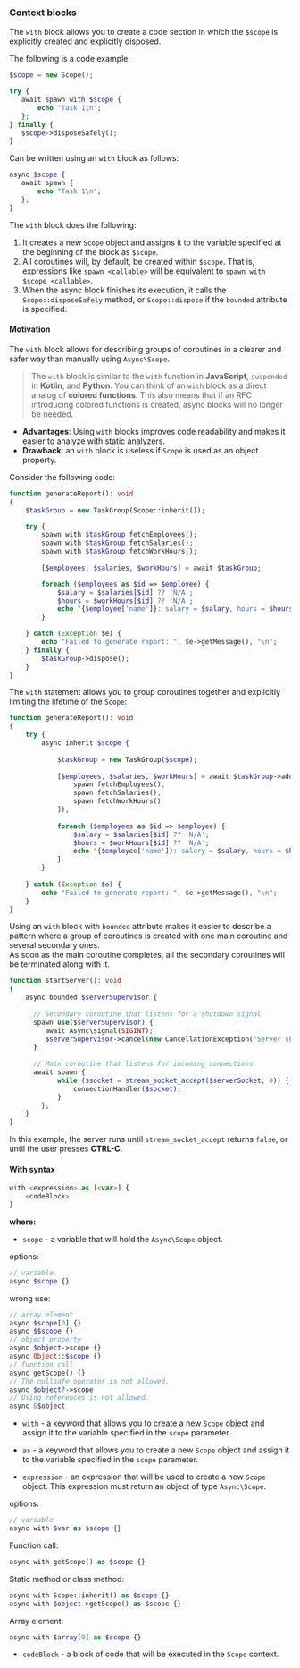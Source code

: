 ### Context blocks

The `with` block allows you to create a code section in which
the `$scope` is explicitly created and explicitly disposed.

The following is a code example:

```php
$scope = new Scope();

try {
   await spawn with $scope {
       echo "Task 1\n";
   };     
} finally {
   $scope->disposeSafely();
}
```

Can be written using an `with` block as follows:

```php
async $scope {
   await spawn {
       echo "Task 1\n";
   };
}
```

The `with` block does the following:

1. It creates a new `Scope` object and assigns it to the variable specified at the beginning of the block as `$scope`.
2. All coroutines will, by default, be created within `$scope`.
   That is, expressions like `spawn <callable>` will be equivalent to `spawn with $scope <callable>`.
3. When the async block finishes its execution,
   it calls the `Scope::disposeSafely` method,
   or `Scope::dispose` if the `bounded` attribute is specified.

#### Motivation

The `with` block allows for describing groups of coroutines in a clearer
and safer way than manually using `Async\Scope`.

> The `with` block is similar to the `with` function in **JavaScript**, `suspended` in **Kotlin**, and **Python**.
> You can think of an `with` block as a direct analog of **colored functions**.
> This also means that if an RFC introducing colored functions is created, async blocks will no longer be needed.

* **Advantages**: Using `with` blocks improves code readability and makes it easier to analyze with static analyzers.
* **Drawback**: an `with` block is useless if `Scope` is used as an object property.

Consider the following code:

```php
function generateReport(): void
{
    $taskGroup = new TaskGroup(Scope::inherit());

    try {        
        spawn with $taskGroup fetchEmployees();
        spawn with $taskGroup fetchSalaries();
        spawn with $taskGroup fetchWorkHours();
    
        [$employees, $salaries, $workHours] = await $taskGroup;

        foreach ($employees as $id => $employee) {
            $salary = $salaries[$id] ?? 'N/A';
            $hours = $workHours[$id] ?? 'N/A';
            echo "{$employee['name']}: salary = $salary, hours = $hours\n";
        }

    } catch (Exception $e) {
        echo "Failed to generate report: ", $e->getMessage(), "\n";
    } finally {
        $taskGroup->dispose();
    }
}
```

The `with` statement allows you to group coroutines together and explicitly limiting the lifetime of the `Scope`:

```php
function generateReport(): void
{
    try {
        async inherit $scope {
        
            $taskGroup = new TaskGroup($scope);
        
            [$employees, $salaries, $workHours] = await $taskGroup->add([
                spawn fetchEmployees(),
                spawn fetchSalaries(),
                spawn fetchWorkHours()
            ]);
    
            foreach ($employees as $id => $employee) {
                $salary = $salaries[$id] ?? 'N/A';
                $hours = $workHours[$id] ?? 'N/A';
                echo "{$employee['name']}: salary = $salary, hours = $hours\n";
            }        
        }
        
    } catch (Exception $e) {
        echo "Failed to generate report: ", $e->getMessage(), "\n";
    }
}

```

Using an `with` block with `bounded` attribute makes it easier to describe a pattern
where a group of coroutines is created with one main coroutine and several secondary ones.  
As soon as the main coroutine completes, all the secondary coroutines will be terminated along with it.

```php
function startServer(): void
{
    async bounded $serverSupervisor {
    
      // Secondary coroutine that listens for a shutdown signal
      spawn use($serverSupervisor) {
         await Async\signal(SIGINT);
         $serverSupervisor->cancel(new CancellationException("Server shutdown"));
      }    
    
      // Main coroutine that listens for incoming connections
      await spawn {
            while ($socket = stream_socket_accept($serverSocket, 0)) {            
                connectionHandler($socket);
            }
        };
    }
}
```

In this example, the server runs until `stream_socket_accept` returns `false`, or until the user presses **CTRL-C**.

#### With syntax

```php
with <expression> as [<var>] {
    <codeBlock>
}
```

**where:**

- `scope` - a variable that will hold the `Async\Scope` object.

options:

```php
// variable
async $scope {}
```

wrong use:

```php
// array element
async $scope[0] {}
async $$scope {}
// object property
async $object->scope {}
async Object::$scope {}
// function call
async getScope() {}
// The nullsafe operator is not allowed.  
async $object?->scope
// Using references is not allowed.
async &$object
```

- `with` - a keyword that allows you to create a new `Scope` object
  and assign it to the variable specified in the `scope` parameter.

- `as` - a keyword that allows you to create a new `Scope` object
  and assign it to the variable specified in the `scope` parameter.

- `expression` - an expression that will be used to create a new `Scope` object.
  This expression must return an object of type `Async\Scope`.

options:

```php
// variable
async with $var as $scope {}
```

Function call:

```php
async with getScope() as $scope {}
```

Static method or class method:

```php
async with Scope::inherit() as $scope {}
async with $object->getScope() as $scope {}
```

Array element:

```php
async with $array[0] as $scope {}
```

- `codeBlock` - a block of code that will be executed in the `Scope` context.
